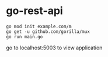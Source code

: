 # go-rest-api

```
go mod init example.com/m
go get -u github.com/gorilla/mux 
go run main.go
```
go to localhost:5003 to view application
